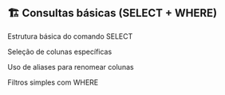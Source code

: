 
## 🏗️ Consultas básicas (SELECT + WHERE)

Estrutura básica do comando SELECT

Seleção de colunas específicas

Uso de aliases para renomear colunas

Filtros simples com WHERE